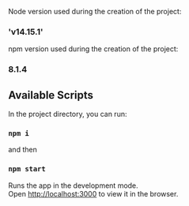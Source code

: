 Node version used during the creation of the project:

### 'v14.15.1'

npm version used during the creation of the project:

### 8.1.4

## Available Scripts

In the project directory, you can run:

### `npm i`

and then

### `npm start`

Runs the app in the development mode.\
Open [http://localhost:3000](http://localhost:3000) to view it in the browser.
